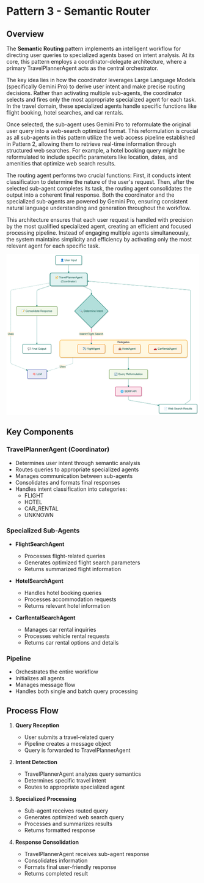 # Pattern 3 - Semantic Router

## Overview

The **Semantic Routing** pattern implements an intelligent workflow for directing user queries to specialized agents based on intent analysis. At its core, this pattern employs a coordinator-delegate architecture, where a primary TravelPlannerAgent acts as the central orchestrator.

The key idea lies in how the coordinator leverages Large Language Models (specifically Gemini Pro) to derive user intent and make precise routing decisions. Rather than activating multiple sub-agents, the coordinator selects and fires only the most appropriate specialized agent for each task. In the travel domain, these specialized agents handle specific functions like flight booking, hotel searches, and car rentals.

Once selected, the sub-agent uses Gemini Pro to reformulate the original user query into a web-search optimized format. This reformulation is crucial as all sub-agents in this pattern utilize the web access pipeline established in Pattern 2, allowing them to retrieve real-time information through structured web searches. For example, a hotel booking query might be reformulated to include specific parameters like location, dates, and amenities that optimize web search results.

The routing agent performs two crucial functions: First, it conducts intent classification to determine the nature of the user's request. Then, after the selected sub-agent completes its task, the routing agent consolidates the output into a coherent final response. Both the coordinator and the specialized sub-agents are powered by Gemini Pro, ensuring consistent natural language understanding and generation throughout the workflow.

This architecture ensures that each user request is handled with precision by the most qualified specialized agent, creating an efficient and focused processing pipeline. Instead of engaging multiple agents simultaneously, the system maintains simplicity and efficiency by activating only the most relevant agent for each specific task.
<p align="center">
    <img src="../../../img/framework/semantic_router.png" alt="Semantic Router" width="1000"/>
</p>

## Key Components

### TravelPlannerAgent (Coordinator)
- Determines user intent through semantic analysis
- Routes queries to appropriate specialized agents
- Manages communication between sub-agents
- Consolidates and formats final responses
- Handles intent classification into categories:
  - FLIGHT
  - HOTEL
  - CAR_RENTAL
  - UNKNOWN

### Specialized Sub-Agents
- **FlightSearchAgent**
  - Processes flight-related queries
  - Generates optimized flight search parameters
  - Returns summarized flight information

- **HotelSearchAgent**
  - Handles hotel booking queries
  - Processes accommodation requests
  - Returns relevant hotel information

- **CarRentalSearchAgent**
  - Manages car rental inquiries
  - Processes vehicle rental requests
  - Returns car rental options and details

### Pipeline
- Orchestrates the entire workflow
- Initializes all agents
- Manages message flow
- Handles both single and batch query processing

## Process Flow

1. **Query Reception**
   - User submits a travel-related query
   - Pipeline creates a message object
   - Query is forwarded to TravelPlannerAgent

2. **Intent Detection**
   - TravelPlannerAgent analyzes query semantics
   - Determines specific travel intent
   - Routes to appropriate specialized agent

3. **Specialized Processing**
   - Sub-agent receives routed query
   - Generates optimized web search query
   - Processes and summarizes results
   - Returns formatted response

4. **Response Consolidation**
   - TravelPlannerAgent receives sub-agent response
   - Consolidates information
   - Formats final user-friendly response
   - Returns completed result
